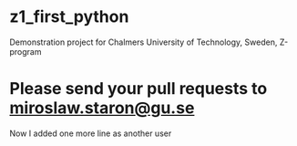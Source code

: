 # z1_first_python
Demonstration project for Chalmers University of Technology, Sweden, Z-program


# Please send your pull requests to miroslaw.staron@gu.se

Now I added one more line as another user
